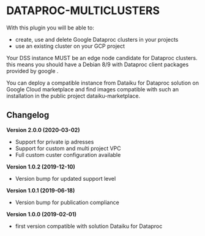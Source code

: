 # DATAPROC-MULTICLUSTERS

With this plugin you will be able to:
* create, use and delete Google Dataproc clusters in your projects
* use an existing cluster on your GCP project

Your DSS instance MUST be an edge node candidate for Dataproc clusters. this means you should have a Debian 8/9 with Dataproc client packages provided by google .

You can deploy a compatible instance from Dataiku for Dataproc solution on Google Cloud marketplace and find images compatible with such an installation in the public project dataiku-marketplace.


## Changelog



**Version 2.0.0  (2020-03-02)**
* Support for private ip adresses 
* Support for custom and multi project VPC
* Full custom custer configuration available 

**Version 1.0.2 (2019-12-10)**
* Version bump for updated support level

**Version 1.0.1  (2019-06-18)**
* Version bump for publication compliance

**Version 1.0.0  (2019-02-01)**
* first version compatible with solution Dataiku for Dataproc
